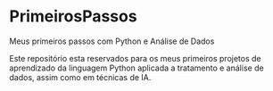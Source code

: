 # PrimeirosPassos
Meus primeiros passos com Python e Análise de Dados

Este repositório esta reservados para os meus primeiros projetos de aprendizado da linguagem Python aplicada a tratamento e análise de dados, assim como em técnicas de IA.
